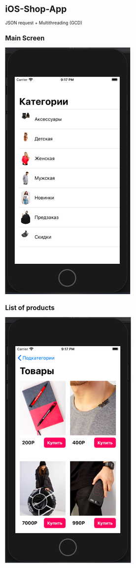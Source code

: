 # iOS-Shop-App

JSON request + Multithreading (GCD)

## Main Screen
![Main Screen Screenshot](https://github.com/RB387/iOS-Shop-App/blob/master/git-img/categories.png?raw=true)

## List of products
![List of products Screen Screenshot](https://github.com/RB387/iOS-Shop-App/blob/master/git-img/products.png?raw=true)
